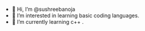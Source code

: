 - 👋 Hi, I’m @sushreebanoja
- 👀 I’m interested in learning basic  coding languages.
- 🌱 I’m currently learning c++ .

<!---
sushreebanoja is a ✨ special ✨ repository because its `README.md` (this file) appears on your GitHub profile.
You can click the Preview link to take a look at your changes.
--->
